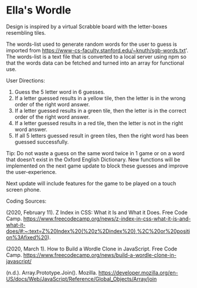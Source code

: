 # Ella's Wordle

Design is inspired by a virtual Scrabble board with the letter-boxes resembling tiles. 

The words-list used to generate random words for the user to guess is imported from https://www-cs-faculty.stanford.edu/~knuth/sgb-words.txt'. The words-list is a text file that is converted to a local server using npm so that the words data can be fetched and turned into an array for functional use. 


User Directions: 

1. Guess the 5 letter word in 6 guesses. 
2. If a letter guessed results in a yellow tile, then the letter is in the wrong order of the right word answer. 
3. If a letter guessed results in a green tile, then the letter is in the correct order of the right word answer. 
4. If a letter guessed results in a red tile, then the letter is not in the right word answer. 
5. If all 5 letters guessed result in green tiles, then the right word has been guessed successfully. 

Tip: Do not waste a guess on the same word twice in 1 game or on a word that doesn’t exist in the Oxford English Dictionary. New functions will be implemented on the next game update to block these guesses and improve the user-experience. 

Next update will include features for the game to be played on a touch screen phone. 


Coding Sources: 

(2020, February 11). Z Index in CSS: What it Is and What it Does. Free Code Camp. https://www.freecodecamp.org/news/z-index-in-css-what-it-is-and-what-it-does/#:~:text=Z%20Index%20(%20z%2Dindex%20),%2C%20or%20position%3Afixed%20).

(2020, March 1). How to Build a Wordle Clone in JavaScript. Free Code Camp. https://www.freecodecamp.org/news/build-a-wordle-clone-in-javascript/

(n.d.). Array.Prototype.Join(). Mozilla. https://developer.mozilla.org/en-US/docs/Web/JavaScript/Reference/Global_Objects/Array/join

